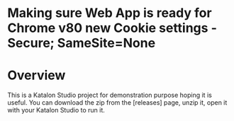 Making sure Web App is ready for Chrome v80 new Cookie settings - Secure; SameSite=None
=============

# Overview

This is a Katalon Studio project for demonstration purpose hoping it is useful.
You can download the zip from the [releases] page, unzip it, open it with your Katalon Studio to run it.


